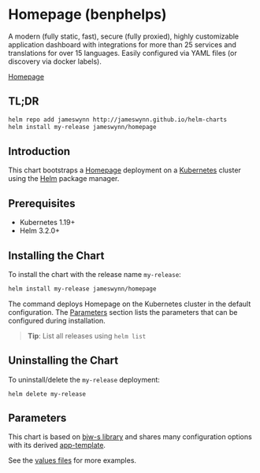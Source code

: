 # Homepage (benphelps)

A modern (fully static, fast), secure (fully proxied), highly customizable application dashboard with integrations for more than 25 services and translations for over 15 languages. Easily configured via YAML files (or discovery via docker labels).

[Homepage](https://github.com/benphelps/homepage)

## TL;DR

```bash
helm repo add jameswynn http://jameswynn.github.io/helm-charts
helm install my-release jameswynn/homepage
```

## Introduction

This chart bootstraps a [Homepage](https://github.com/benphelps/homepage) deployment on a [Kubernetes](https://kubernetes.io) cluster using the [Helm](https://helm.sh) package manager.

## Prerequisites

- Kubernetes 1.19+
- Helm 3.2.0+

## Installing the Chart

To install the chart with the release name `my-release`:

```bash
helm install my-release jameswynn/homepage
```

The command deploys Homepage on the Kubernetes cluster in the default configuration. The [Parameters](#parameters) section lists the parameters that can be configured during installation.

> **Tip**: List all releases using `helm list`

## Uninstalling the Chart

To uninstall/delete the `my-release` deployment:

```console
helm delete my-release
```

## Parameters

This chart is based on [bjw-s library](https://bjw-s.github.io/helm-charts/docs/common-library/introduction/) and
shares many configuration options with its derived [app-template](https://bjw-s.github.io/helm-charts/docs/app-template/introduction/).

See the [values files](values.yaml) for more examples.
